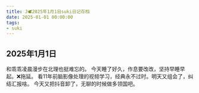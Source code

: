 ```yaml
---
title: J🕊️2025年1月1日suki日记存档
date: 2025-01-01 00:00:00
tags: 
- suki
---
```


## 2025年1月1日
和乖乖凌晨漫步在北理也挺难忘的。
今天睡了好久，作息要改改，坚持早睡早起。❌拖延。
看11年前脑影像处理的视频学习，经典永不过时。明天又组会了，纠结汇报啥。
今天又把抖音卸了，无聊的时候做多领国吧。